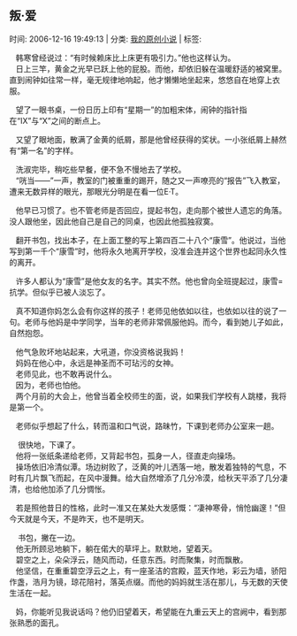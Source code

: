 
<h2>叛·爱</h2>

<span class="time SG_txtc">时间: 2006-12-16 19:49:13 | 分类: [我的原创小说](./BlogClass_我的原创小说.md) | 标签: </span>
<!--
<table>
    <tbody>
        <tr>
            <td>时间: 2006-12-16 19:49:13</td>
            <td>分类: [我的原创小说](./BlogClass_我的原创小说.md) </td>
            <td> 标签:  </td>
        </tr>
    </tbody>
</table>
-->
<div class="articalContent" id="sina_keyword_ad_area2">
<p> <wbr/> <wbr/> <wbr/>
韩寒曾经说过：“有时候赖床比上床更有吸引力。”他也这样认为。<br/>
 <wbr/> <wbr/> <wbr/>
日上三竿，黄金之光早已跃上他的屁股。而他，却依旧躲在温暖舒适的被窝里。直到闹钟如往常一样，毫无规律地响起，他才懒懒地坐起来，悠悠自在地穿上衣服。<br/>

 <wbr/> <wbr/> <wbr/>
望了一眼书桌，一份日历上印有“星期一”的加粗宋体，闹钟的指针指在“Ⅸ”与“Ⅹ”之间的断点上。<br/>

 <wbr/> <wbr/> <wbr/>
又望了眼地面，散满了金黄的纸屑，那是他曾经获得的奖状。一小张纸屑上赫然有“第一名”的字样。<br/>

 <wbr/> <wbr/> <wbr/>
洗淑完毕，稍吃些早餐，便不急不慢地去了学校。<br/>
 <wbr/> <wbr/> <wbr/>
“咣当——”一声，教室的门被重重的踢开，随之又一声嘹亮的“报告”飞入教室，遭来无数异样的眼光，那眼光分明是在看一位E·T。<br/>

 <wbr/> <wbr/> <wbr/>
他早已习惯了。也不管老师是否回应，提起书包，走向那个被世人遗忘的角落。没人跟他坐，因此他自己是自己的同桌，也因此他孤独寂寞。<br/>

 <wbr/> <wbr/> <wbr/>
翻开书包，找出本子，在上面工整的写上第四百二十八个“康雪”。他说过，当他写到第一千个“康雪”时，他将永久地离开学校，没准会连并这个世界也起同永久性的离开。<br/>

 <wbr/> <wbr/> <wbr/>
许多人都认为“康雪”是他女友的名字。其实不然。他也曾向全班提起过，康雪=抗学。但似乎已被人淡忘了。<br/>

 <wbr/> <wbr/> <wbr/>
真不知道你妈怎么会有你这样的孩子！老师见他依如以往，也依如以往的说了一句。老师与他妈是中学同学，当年的老师非常佩服他妈。而今，看到她儿子如此，自然抱怨。<br/>

 <wbr/> <wbr/> <wbr/>
他气急败坏地站起来，大吼道，你没资格说我妈！<br/>
 <wbr/> <wbr/> <wbr/>
妈妈在他心中，永远是神圣而不可玷污的女神。<br/>
 <wbr/> <wbr/> <wbr/>
老师见此，也不敢再说什么。<br/>
 <wbr/> <wbr/> <wbr/>
因为，老师也怕他。<br/>
 <wbr/> <wbr/> <wbr/>
两个月前的大会上，他曾当着全校师生的面，说，如果我们学校有人跳楼，我将是第一个。<br/>

 <wbr/> <wbr/> <wbr/>
老师似乎想起了什么，转而温和口气说，路昧竹，下课到老师办公室来一趟。<br/>

 <wbr/> <wbr/> <wbr/>
很快地，下课了。<br/>
 <wbr/> <wbr/> <wbr/>
他将一张纸条递给老师，又背起书包，孤身一人，径直走向操场。<br/>
 <wbr/> <wbr/> <wbr/>
操场依旧冷清似潭。场边树败了，泛黄的叶儿洒落一地，散发着独特的气息，不时有几片飘飞而起，在风中漫舞。给大自然增添了几分冷漠，给秋天平添了几分凄清，也给他加添了几分惆怅。<br/>

 <wbr/> <wbr/> <wbr/>
若是照他昔日的性格，此时一准又在某处大发感慨：“凄神寒骨，悄怆幽邃！”但今天就是今天，不是昨天，也不是明天。<br/>

 <wbr/> <wbr/> <wbr/>
书包，撇在一边。<br/>
 <wbr/> <wbr/> <wbr/>
他无所顾忌地躺下，躺在偌大的草坪上。默默地，望着天。<br/>
 <wbr/> <wbr/> <wbr/>
碧空之上，朵朵浮云，随风而动，任意东西。时而聚集，时而飘散。<br/>
 <wbr/> <wbr/> <wbr/>
他坚信，在重重碧空浮云之上，有一座圣洁的宫殿，蓝天作地，彩云为墙，骄阳作盏，浩月为镜，琼花陪衬，落英点缀。而他的妈妈就生活在那儿，与无数的天使生活在一起。<br/>

 <wbr/> <wbr/> <wbr/>
妈，你能听见我说话吗？他仍旧望着天，希望能在九重云天上的宫阙中，看到那张熟悉的面孔。</p>
</div>

